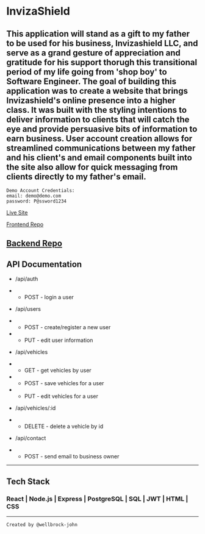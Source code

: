 # InvizaShield

## This application will stand as a gift to my father to be used for his business, Invizashield LLC, and serve as a grand gesture of appreciation and gratitude for his support thorugh this transitional period of my life going from 'shop boy' to Software Engineer. The goal of building this application was to create a website that brings Invizashield's online presence into a higher class. It was built with the styling intentions to deliver information to clients that will catch the eye and provide persuasive bits of information to earn business. User account creation allows for streamlined communications between my father and his client's and email components built into the site also allow for quick messaging from clients directly to my father's email.

```
Demo Account Credentials:
email: demo@demo.com
password: P@ssword1234
```

[Live Site]()

[Frontend Repo](https://github.com/wellbrock-john/invizashield-client)

## [Backend Repo](https://github.com/wellbrock-john/invizashield-server)

## API Documentation

- /api/auth
- - POST - login a user

- /api/users
- - POST - create/register a new user
- - PUT - edit user information

- /api/vehicles
- - GET - get vehicles by user
- - POST - save vehicles for a user
- - PUT - edit vehicles for a user

- /api/vehicles/:id
- - DELETE - delete a vehicle by id

- /api/contact
- - POST - send email to business owner

---

## Tech Stack

### React | Node.js | Express | PostgreSQL | SQL | JWT | HTML | CSS

---

```
Created by @wellbrock-john
```
